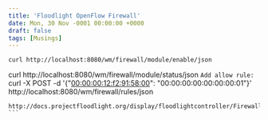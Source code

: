 ```yaml
---
title: 'Floodlight OpenFlow Firewall'
date: Mon, 30 Nov -0001 00:00:00 +0000
draft: false
tags: [Musings]
---
```


```
curl http://localhost:8080/wm/firewall/module/enable/json
``````
curl http://localhost:8080/wm/firewall/module/status/json
```Add allow rule:```
curl -X POST -d '{"[00:00:00:12:f2:91:58:00](http://128.174.43.242:8080/switch/00:00:00:12:f2:91:58:00)": "00:00:00:00:00:00:00:01"}' http://localhost:8080/wm/firewall/rules/json
``````
http://docs.projectfloodlight.org/display/floodlightcontroller/Firewall+%28Dev%29
```
